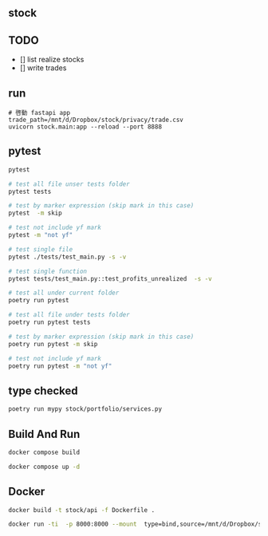 ## stock

## TODO

- [] list realize stocks
- [] write trades

## run

```
# 啓動 fastapi app
trade_path=/mnt/d/Dropbox/stock/privacy/trade.csv
uvicorn stock.main:app --reload --port 8888
```

## pytest

```bash
pytest

# test all file unser tests folder
pytest tests 

# test by marker expression (skip mark in this case)
pytest  -m skip 

# test not include yf mark
pytest -m "not yf"

# test single file
pytest ./tests/test_main.py -s -v

# test single function
pytest tests/test_main.py::test_profits_unrealized  -s -v
```

```bash
# test all under current folder
poetry run pytest

# test all file under tests folder
poetry run pytest tests

# test by marker expression (skip mark in this case)
poetry run pytest -m skip

# test not include yf mark
poetry run pytest -m "not yf"
```

## type checked

```bash
poetry run mypy stock/portfolio/services.py
```

## Build And Run

```bash
docker compose build
```

```bash
docker compose up -d
```

## Docker

```bash
docker build -t stock/api -f Dockerfile .
```

```bash
docker run -ti  -p 8000:8000 --mount  type=bind,source=/mnt/d/Dropbox/stock/privacy/trade.csv,target=/code/trades.csv stock/api
```
